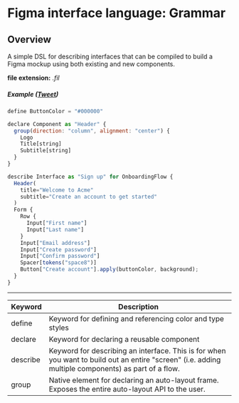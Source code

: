 # Figma interface language: Grammar

## Overview
A simple DSL for describing interfaces that can be compiled to build a Figma mockup using both existing and new components.

**file extension:** *.fil*

##### Example ([Tweet](https://twitter.com/parkerhendo/status/1452407181106614280?s=20))

```javascript
define ButtonColor = "#000000"

declare Component as "Header" {
  group(direction: "column", alignment: "center") {
    Logo
    Title[string]
    Subtitle[string]
  } 
}

describe Interface as "Sign up" for OnboardingFlow {
  Header(
    title="Welcome to Acme"
    subtitle="Create an account to get started"
  )
  Form {
    Row {
      Input["First name"]
      Input["Last name"]
    }
    Input["Email address"]
    Input["Create password"]
    Input["Confirm password"]
    Spacer[tokens("space8")]
    Button["Create account"].apply(buttonColor, background);
  }
}
```

---

| Keyword | Description |
| ------- | ----------- |
| define  | Keyword for defining and referencing color and type styles |
| declare | Keyword for declaring a reusable component |
| describe | Keyword for describing an interface. This is for when you want to build out an entire "screen" (i.e. adding multiple components) as part of a flow. |
| group    | Native element for declaring an auto-layout frame. Exposes the entire auto-layout API to the user. |